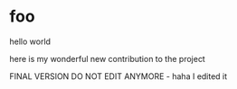 # foo

hello world

here is my wonderful new contribution to the project

FINAL VERSION DO NOT EDIT ANYMORE - haha I edited it
